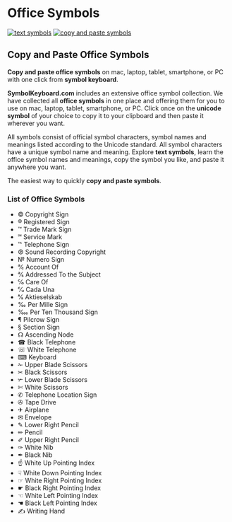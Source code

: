 # Office Symbols
[![text symbols](https://img.shields.io/badge/github-symbols-green.svg)](https://github.com/symbolkeyboard/symbols)
[![copy and paste symbols](https://img.shields.io/badge/source-symbolkeyboad.com-orange.svg)](https://symbolkeyboard.com)
## Copy and Paste Office Symbols

**Copy and paste office symbols** on mac, laptop, tablet, smartphone, or PC with one click from **symbol keyboard**.

**SymbolKeyboard.com** includes an extensive office symbol collection. We have collected all **office symbols** in one place and offering them for you to use on mac, laptop, tablet, smartphone, or PC. Click once on the **unicode symbol** of your choice to copy it to your clipboard and then paste it wherever you want.

All symbols consist of official symbol characters, symbol names and meanings listed according to the Unicode standard. All symbol characters have a unique symbol name and meaning. Explore **text symbols**, learn the office symbol names and meanings, copy the symbol you like, and paste it anywhere you want.

The easiest way to quickly **copy and paste symbols**.
### List of Office Symbols
- © Copyright Sign
- ® Registered Sign
- ™ Trade Mark Sign
- ℠ Service Mark
- ℡ Telephone Sign
- ℗ Sound Recording Copyright
- № Numero Sign
- ℀ Account Of
- ℁ Addressed To the Subject
- ℅ Care Of
- ℆ Cada Una
- ⅍ Aktieselskab
- ‰ Per Mille Sign
- ‱ Per Ten Thousand Sign
- ¶ Pilcrow Sign
- § Section Sign
- ☊ Ascending Node
- ☎ Black Telephone
- ☏ White Telephone
- ⌨ Keyboard
- ✁ Upper Blade Scissors
- ✂ Black Scissors
- ✃ Lower Blade Scissors
- ✄ White Scissors
- ✆ Telephone Location Sign
- ✇ Tape Drive
- ✈ Airplane
- ✉ Envelope
- ✎ Lower Right Pencil
- ✏ Pencil
- ✐ Upper Right Pencil
- ✑ White Nib
- ✒ Black Nib
- ☝ White Up Pointing Index
- ☟ White Down Pointing Index
- ☞ White Right Pointing Index
- ☛ Black Right Pointing Index
- ☜ White Left Pointing Index
- ☚ Black Left Pointing Index
- ✍ Writing Hand
